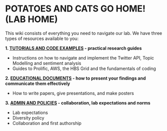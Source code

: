 # POTATOES AND CATS GO HOME! (LAB HOME)

This wiki consists of everything you need to navigate our lab. We have three types of resources available to you:

**1. [TUTORIALS AND CODE EXAMPLES](https://aureliuszi.github.io/pacwiki/tutorialsCodeExamples/) - practical research guides**
  - Instructions on how to navigate and implement the Twitter API, Topic Modelling and sentiment analysis
  - Guides to Prolific, AWS, the HBS Grid and the fundamentals of coding

**2. [EDUCATIONAL DOCUMENTS](https://aureliuszi.github.io/pacwiki/educationalDocs/) - how to present your findings and communicate them effectively**
  - How to write papers, give presentations, and make posters

**3. [ADMIN AND POLICIES](https://github.com/aureliuszi/pacwiki/tree/master/adminPolicies) - collaboration, lab expectations and norms**
  - Lab expectations
  - Diversity policy
  - Collaboration and first authorship
  
  

